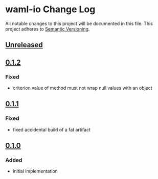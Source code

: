 # waml-io Change Log
All notable changes to this project will be documented in this file.
This project adheres to [Semantic Versioning](http://semver.org/).

## [Unreleased]
## [0.1.2]
### Fixed
- criterion value of method must not wrap null values with an object

## [0.1.1]
### Fixed
- fixed accidental build of a fat artifact

## [0.1.0]
### Added
- initial implementation

[0.1.0]: https://github.com/automate-website/waml-io/commits/0.1.0
[0.1.1]: https://github.com/automate-website/waml-io/compare/0.1.0...0.1.1
[0.1.2]: https://github.com/automate-website/waml-io/compare/0.1.1...0.1.2
[Unreleased]: https://github.com/automate-website/waml-io/compare/0.1.1...master